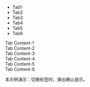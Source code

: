 <div class="layui-tabs layui-hide-v" id="demoTabsBeforeChange">
  <ul class="layui-tabs-header">
    <li lay-id="aaa">Tab1</li>
    <li lay-id="bbb">Tab2</li>
    <li lay-id="ccc">Tab3</li>
    <li lay-id="ddd">Tab4</li>
    <li lay-id="eee">Tab5</li>
    <li lay-id="fff">Tab6</li>
  </ul>
  <div class="layui-tabs-body">
    <div class="layui-tabs-item">Tab Content-1</div>
    <div class="layui-tabs-item">Tab Content-2</div>
    <div class="layui-tabs-item">Tab Content-3</div>
    <div class="layui-tabs-item">Tab Content-4</div>
    <div class="layui-tabs-item">Tab Content-5</div>
    <div class="layui-tabs-item">Tab Content-6</div>
  </div>
</div>

本示例演示：切换标签时，弹出确认提示。

<!-- import layui -->
<script>
layui.use(function() {
  var tabs = layui.tabs;

  // 标签实例 ID
  var DEMO_TABS_ID = 'demoTabsBeforeChange';

  // tabs 切换前的事件
  tabs.on(`beforeChange(${DEMO_TABS_ID})`, function(data) {
    console.log('beforeChange', data);

    // 切换确认提示
    layer.confirm(`确定从「当前标签」切换到标签「${this.innerText}」吗？`, function(i) {
      tabs.change(DEMO_TABS_ID, data.to.index, true); // 强制切换
      layer.close(i); // 关闭确认框
    });

    // 阻止标签默认关闭
    return false;
  });
});
</script>

